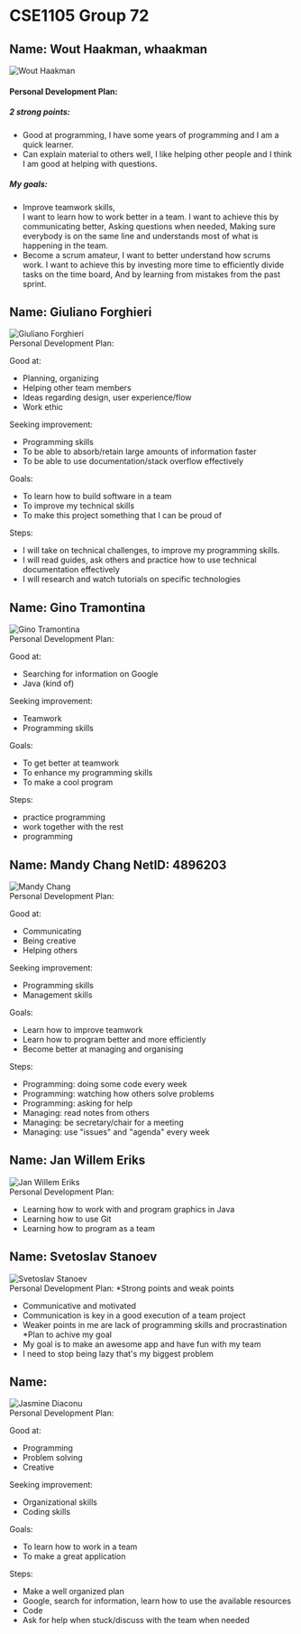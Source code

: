 # CSE1105 Group 72

## Name: Wout Haakman, whaakman
![Wout Haakman](/images/readmePictures/WoutHaakman.jpg)<br/>
#### Personal Development Plan:
##### 2 strong points:
- Good at programming, I have some years of programming and I am a quick learner.
- Can explain material to others well, I like helping other people and I think I am good at helping with questions.

##### My goals:
- Improve teamwork skills, <br/>
	I want to learn how to work better in a team.
	I want to achieve this by communicating better,
	Asking questions when needed,
	Making sure everybody is on the same line and understands most of what is happening in the team.
- Become a scrum amateur,
	I want to better understand how scrums work.
	I want to achieve this by investing more time to efficiently divide tasks on the time board,
	And by learning from mistakes from the past sprint.


## Name: Giuliano Forghieri
![Giuliano Forghieri](/images/readmePictures/gforghieri.jpg)<br/>
Personal Development Plan: 

Good at:
 
- Planning, organizing
- Helping other team members
- Ideas regarding design, user experience/flow
- Work ethic

Seeking improvement:

- Programming skills
- To be able to absorb/retain large amounts of information faster
- To be able to use documentation/stack overflow effectively

Goals:

- To learn how to build software in a team
- To improve my technical skills
- To make this project something that I can be proud of

Steps:

- I will take on technical challenges, to improve my programming skills.
- I will read guides, ask others and practice how to use technical documentation effectively
- I will research and watch tutorials on specific technologies

## Name: Gino Tramontina
![Gino Tramontina](/images/readmePictures/GinoTramontina.jpg)<br/>
Personal Development Plan:

Good at:
 
- Searching for information on Google
- Java (kind of)


Seeking improvement:

- Teamwork
- Programming skills

Goals:

- To get better at teamwork
- To enhance my programming skills
- To make a cool program

Steps:

- practice programming
- work together with the rest
- programming


## Name: Mandy Chang NetID: 4896203
![Mandy Chang](/images/readmePictures/MandyChang.jpeg)<br/>
Personal Development Plan:

Good at:
- Communicating
- Being creative
- Helping others

Seeking improvement:
- Programming skills
- Management skills

Goals:
- Learn how to improve teamwork
- Learn how to program better and more efficiently
- Become better at managing and organising

Steps:
- Programming: doing some code every week
- Programming: watching how others solve problems
- Programming: asking for help
- Managing: read notes from others
- Managing: be secretary/chair for a meeting
- Managing: use "issues" and "agenda" every week

## Name: Jan Willem Eriks
![Jan Willem Eriks](/images/readmePictures/jan_willem.jpg)<br/>
Personal Development Plan:
- Learning how to work with and program graphics in Java
- Learning how to use Git
- Learning how to program as a team

## Name: Svetoslav Stanoev
![Svetoslav Stanoev](/images/readmePictures/Svetoslav.JPG)<br/>
Personal Development Plan:
*Strong points and weak points
- Communicative and motivated
- Communication is key in a good execution of a team project
- Weaker points in me are lack of programming skills and procrastination
*Plan to achive my goal 
- My goal is to make an awesome app and have fun with my team
- I need to stop being lazy that's my biggest problem


## Name:
![Jasmine Diaconu](/images/readmePictures/jasmine_diaconu.jpg)<br/>
Personal Development Plan: 

Good at:
 
- Programming
- Problem solving
- Creative

Seeking improvement:

- Organizational skills
- Coding skills

Goals:

- To learn how to work in a team
- To make a great application

Steps:

- Make a well organized plan
- Google, search for information, learn how to use the available resources
- Code
- Ask for help when stuck/discuss with the team when needed